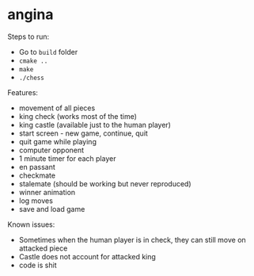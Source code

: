 # angina

Steps to run:

- Go to `build` folder
- `cmake ..`
- `make`
- `./chess`

Features:

- movement of all pieces
- king check (works most of the time)
- king castle (available just to the human player)
- start screen - new game, continue, quit
- quit game while playing
- computer opponent
- 1 minute timer for each player
- en passant
- checkmate
- stalemate (should be working but never reproduced)
- winner animation
- log moves
- save and load game

Known issues:

- Sometimes when the human player is in check, they can still move on attacked piece
- Castle does not account for attacked king
- code is shit
